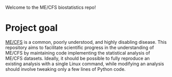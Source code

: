 Welcome to the ME/CFS biostatistics repo!
# Project goal
[ME/CFS](https://en.wikipedia.org/wiki/Myalgic_encephalomyelitis/chronic_fatigue_syndrome) is a common, poorly understood, and highly disabling disease.  This repository aims to facilitate scientific progress in the understanding of ME/CFS by maintaining code implementing the statistical analysis of ME/CFS datasets. Ideally, it should be possible to fully reproduce an existing analysis with a single Linux command, while modifying an analysis should involve tweaking only a few lines of Python code.